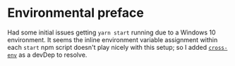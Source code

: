 <!-- Tell us about your solution here -->
# Environmental preface
Had some initial issues getting `yarn start` running due to a Windows 10 environment. It seems the inline environment variable assignment within each `start` npm script doesn't play nicely with this setup; so I added [`cross-env`](https://www.npmjs.com/package/cross-env) as a devDep to resolve.